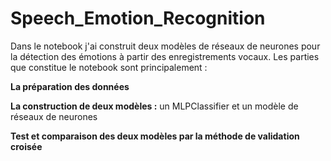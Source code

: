 # Speech_Emotion_Recognition

Dans le notebook j'ai construit deux modèles de réseaux de neurones pour la détection des émotions à partir des enregistrements vocaux.
Les parties que constitue le notebook sont principalement :

**La préparation des données**

**La construction de deux modèles :** un MLPClassifier et un modèle de réseaux de neurones

**Test et comparaison des deux modèles par la méthode de validation croisée**
